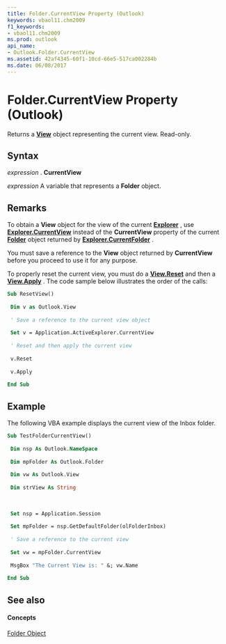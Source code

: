 ```yaml
---
title: Folder.CurrentView Property (Outlook)
keywords: vbaol11.chm2009
f1_keywords:
- vbaol11.chm2009
ms.prod: outlook
api_name:
- Outlook.Folder.CurrentView
ms.assetid: 42af4345-60f1-10cd-66e5-517ca002284b
ms.date: 06/08/2017
---
```



# Folder.CurrentView Property (Outlook)

Returns a  **[View](Outlook.View.md)** object representing the current view. Read-only.


## Syntax

 _expression_ . **CurrentView**

 _expression_ A variable that represents a **Folder** object.


## Remarks

To obtain a  **View** object for the view of the current **[Explorer](Outlook.Explorer.md)** , use **[Explorer.CurrentView](Outlook.Explorer.CurrentView.md)** instead of the **CurrentView** property of the current **[Folder](Outlook.Folder.md)** object returned by **[Explorer.CurrentFolder](Outlook.Explorer.CurrentFolder.md)** .

You must save a reference to the  **View** object returned by **CurrentView** before you proceed to use it for any purpose.

To properly reset the current view, you must do a  **[View.Reset](Outlook.View.Reset.md)** and then a **[View.Apply](Outlook.View.Apply.md)** . The code sample below illustrates the order of the calls:




```vb
Sub ResetView() 
 
 Dim v as Outlook.View 
 
 ' Save a reference to the current view object 
 
 Set v = Application.ActiveExplorer.CurrentView 
 
 ' Reset and then apply the current view 
 
 v.Reset 
 
 v.Apply 
 
End Sub
```


## Example

The following VBA example displays the current view of the Inbox folder.


```vb
Sub TestFolderCurrentView() 
 
 Dim nsp As Outlook.NameSpace 
 
 Dim mpFolder As Outlook.Folder 
 
 Dim vw As Outlook.View 
 
 Dim strView As String 
 
 
 
 Set nsp = Application.Session 
 
 Set mpFolder = nsp.GetDefaultFolder(olFolderInbox) 
 
 ' Save a reference to the current view 
 
 Set vw = mpFolder.CurrentView 
 
 MsgBox "The Current View is: " &; vw.Name 
 
End Sub
```


## See also


#### Concepts


[Folder Object](Outlook.Folder.md)


